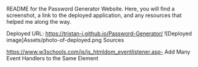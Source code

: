 README for the Password Generator Website. Here, you will find a screenshot, a link to the deployed application, and any resources that helped me along the way.

Deployed URL: 
https://tristan-i.github.io/Password-Generator/
![Deployed image]Assets/photo-of-deployed.png
Sources

https://www.w3schools.com/js/js_htmldom_eventlistener.asp- Add Many Event Handlers to the Same Element


